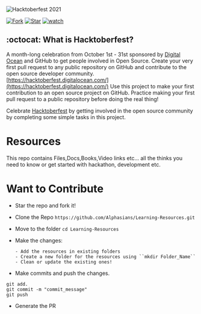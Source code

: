 ![Hacktoberfest 2021](https://hacktoberfest.digitalocean.com/twitter-card.png)

[![Fork](https://img.shields.io/github/forks/letskhabar/HacktoberFest-2020?label=fork&style=social)](https://github.com/Alphasians/Learning-Resources/fork)
[![Star](https://img.shields.io/github/stars/letskhabar/HacktoberFest-2020?style=social)](https://github.com/Alphasians/Learning-Resources/stargazers)
[![watch](https://img.shields.io/github/watchers/letskhabar/HacktoberFest-2020?style=social)](https://github.com/Alphasians/Learning-Resources/watchers)

## :octocat: What is Hacktoberfest?
A month-long celebration from October 1st - 31st sponsored by [Digital Ocean](https://hacktoberfest.digitalocean.com/) and GitHub to get people involved in Open Source. Create your very first pull request to any public repository on GitHub and contribute to the open source developer community.
[https://hacktoberfest.digitalocean.com/](https://hacktoberfest.digitalocean.com/)
Use this project to make your first contribution to an open source project on GitHub. Practice making your first pull request to a public repository before doing the real thing!

Celebrate [Hacktoberfest](https://hacktoberfest.digitalocean.com/) by getting involved in the open source community by completing some simple tasks in this project.


# Resources

This repo contains Files,Docs,Books,Video links etc... all the thinks you need to know or get started with hackathon, development etc.

# Want to Contribute

- Star the repo and fork it!
- Clone the Repo ``https://github.com/Alphasians/Learning-Resources.git``
- Move to the folder ``cd Learning-Resources``
- Make the changes:
      
      - Add the resources in existing folders
      - Create a new folder for the resources using ``mkdir Folder_Name``
      - Clean or update the existing ones!

- Make commits and push the changes.
 ```
 git add.
 git commit -m "commit_message"
 git push
 ```
 
- Generate the PR
